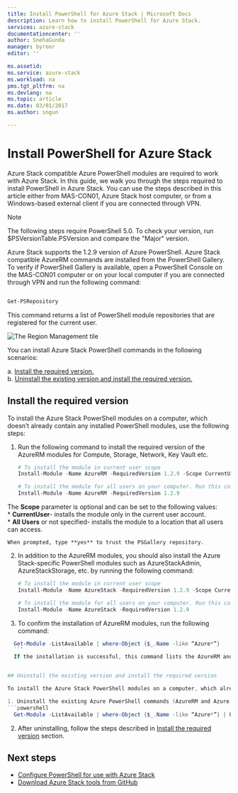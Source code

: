 ```yaml
---
title: Install PowerShell for Azure Stack | Microsoft Docs
description: Learn how to install PowerShell for Azure Stack.
services: azure-stack
documentationcenter: ''
author: SnehaGunda
manager: byronr
editor: ''

ms.assetid:
ms.service: azure-stack
ms.workload: na
pms.tgt_pltfrm: na
ms.devlang: na
ms.topic: article
ms.date: 03/01/2017
ms.author: sngun

---
```


# Install PowerShell for Azure Stack  

Azure Stack compatible Azure PowerShell modules are required to work with Azure Stack. In this guide, we walk you through the steps required to install PowerShell in Azure Stack. You can use the steps described in this article either from MAS-CON01, Azure Stack host computer, or from a Windows-based external client if you are connected through VPN. 

   > [!NOTE]
   > The following steps require PowerShell 5.0.  To check your version, run $PSVersionTable.PSVersion and compare the "Major" version.  
   > 
   >

Azure Stack supports the 1.2.9 version of Azure PowerShell. Azure Stack compatible AzureRM commands are installed from the PowerShell Gallery. To verify if PowerShell Gallery is available, open a PowerShell Console on the MAS-CON01 computer or on your local computer if you are connected through VPN and run the following command:  

```powershell

Get-PSRepository 

```
This command returns a list of PowerShell module repositories that are registered for the current user. 

![The Region Management tile](media/azure-stack-powershell-install/getpsrepository.png)

You can install Azure Stack PowerShell commands in the following scenarios:  

a. [Install the required version.](#install-the-required-version)  
b. [Uninstall the existing version and install the required version.](#uninstall-the-existing-version-and-install-the-required-version)  

## Install the required version

To install the Azure Stack PowerShell modules on a computer, which doesn’t already contain any installed PowerShell modules, use the following steps:  

1. Run the following command to install the required version of the AzureRM modules for Compute, Storage, Network, Key Vault etc.  
    ```powershell
    # To install the module in current user scope
    Install-Module -Name AzureRM -RequiredVersion 1.2.9 -Scope CurrentUser
    
    # To install the module for all users on your computer. Run this command in an elevated PowerShell session
    Install-Module -Name AzureRM -RequiredVersion 1.2.9
    ``` 
The **Scope** parameter is optional and can be set to the following values:  
    * **CurrentUser**-  installs the module only in the current user account.  
    * **All Users** or not specified- installs the module to a location that all users can access.  

    When prompted, type **yes** to trust the PSGallery repository.

2. In addition to the AzureRM modules, you should also install the Azure Stack-specific PowerShell modules such as AzureStackAdmin, AzureStackStorage, etc. by running the following command:
    ```powershell
    # To install the module in current user scope
    Install-Module -Name AzureStack -RequiredVersion 1.2.9 -Scope CurrentUser
    
    # To install the module for all users on your computer. Run this command in an elevated PowerShell session
    Install-Module -Name AzureStack -RequiredVersion 1.2.9
    ```
3. To confirm the installation of AzureRM modules, run the following command:

  ```powershell
    Get-Module -ListAvailable | where-Object {$_.Name -like “Azure*”}
    ```
    If the installation is successful, this command lists the AzureRM and AzureStack modules.


## Uninstall the existing version and install the required version

To install the Azure Stack PowerShell modules on a computer, which already contains a different version of PowerShell modules, use the following steps:  

1. Uninstall the existing Azure PowerShell commands (AzureRM and Azure modules). To uninstall, close all the active PowerShell sessions and run the following command:
  ```powershell
    Get-Module -ListAvailable | where-Object {$_.Name -like “Azure*”} | Uninstall-Module
```

2. After uninstalling, follow the steps described in [Install the required version](#install-the-required-version) section. 

## Next steps
* [Configure PowerShell for use with Azure Stack](azure-stack-powershell-configure.md)  
* [Download Azure Stack tools from GitHub](azure-stack-powershell-download.md) 
